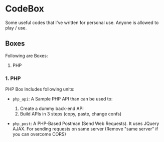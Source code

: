 # CodeBox
Some useful codes that I've written for personal use. Anyone is allowed to play / use.

## Boxes

Following are Boxes:

1. PHP

### 1. PHP

PHP Box Includes following units:

* ```php_api```: A Sample PHP API than can be used to:
  1. Create a dummy back-end API
  2. Build APIs in 3 steps (copy, paste, change confs)

* ```php_post```: A PHP-Based Postman (Send Web Requests). It uses JQuery AJAX. For sending requests on same server (Remove "same server" if you can overcome CORS)
